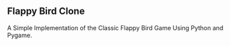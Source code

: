 ## Flappy Bird Clone

A Simple Implementation of the Classic Flappy Bird Game Using Python and Pygame.
